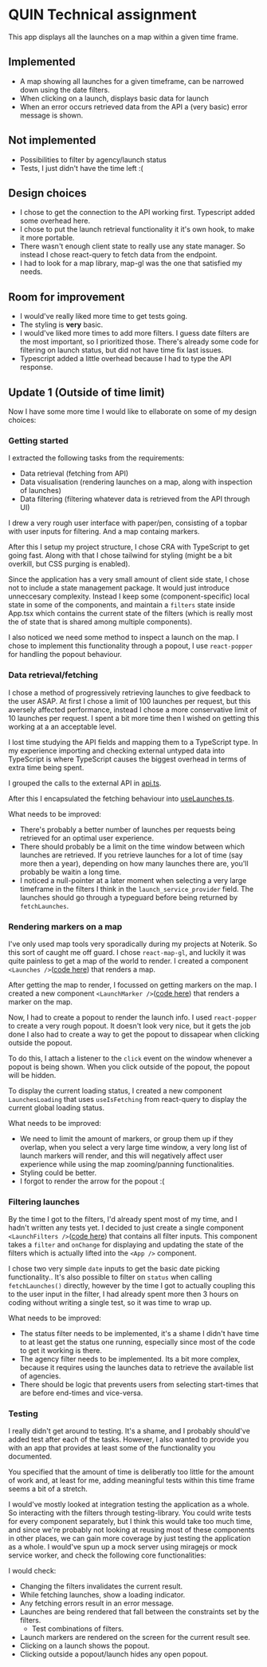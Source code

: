 # QUIN Technical assignment

This app displays all the launches on a map within a given time frame.

## Implemented

- A map showing all launches for a given timeframe, can be narrowed down using the date filters.
- When clicking on a launch, displays basic data for launch
- When an error occurs retrieved data from the API a (very basic) error message is shown.

## Not implemented

- Possibilities to filter by agency/launch status
- Tests, I just didn't have the time left :(

## Design choices

- I chose to get the connection to the API working first. Typescript added some overhead here.
- I chose to put the launch retrieval functionality it it's own hook, to make it more portable.
- There wasn't enough client state to really use any state manager. So instead I chose react-query to fetch data from the endpoint.
- I had to look for a map library, map-gl was the one that satisfied my needs.

## Room for improvement

- I would've really liked more time to get tests going.
- The styling is **very** basic.
- I would've liked more times to add more filters. I guess date filters are the most important, so I prioritized those. There's already some code for filtering on launch status, but did not have time fix last issues.
- Typescript added a little overhead because I had to type the API response.

## Update 1 (Outside of time limit)

Now I have some more time I would like to ellaborate on some of my design choices:

### Getting started

I extracted the following tasks from the requirements:

- Data retrieval (fetching from API)
- Data visualisation (rendering launches on a map, along with inspection of launches)
- Data filtering (filtering whatever data is retrieved from the API through UI)

I drew a very rough user interface with paper/pen, consisting of a topbar with user inputs for filtering. And a map containg markers. 

After this I setup my project structure, I chose CRA with TypeScript to get going fast. Along with that I chose tailwind for styling (might be a bit overkill, but CSS purging is enabled).

Since the application has a very small amount of client side state, I chose not to include a state management package. It would just introduce unneccesary complexity. Instead I keep some (component-specific) local state in some of the components, and maintain a ```filters``` state inside App.tsx which contains the current state of the filters (which is really most the of state that is shared among multiple components). 

I also noticed we need some method to inspect a launch on the map. I chose to implement this functionality through a popout, I use ```react-popper``` for handling the popout behaviour. 

### Data retrieval/fetching

I chose a method of progressively retrieving launches to give feedback to the user ASAP. At first I chose a limit of 100 launches per request, but this aversely affected performance, instead I chose a more conservative limit of 10 launches per request. I spent a bit more time then I wished on getting this working at a an acceptable level.

I lost time studying the API fields and mapping them to a TypeScript type. In my experience importing and checking external untyped data into TypeScript is where TypeScript causes the biggest overhead in terms of extra time being spent.

I grouped the calls to the external API in [api.ts](src/api.ts). 

After this I encapsulated the fetching behaviour into [useLaunches.ts](src/useLaunches.ts).

What needs to be improved: 

- There's probably a better number of launches per requests being retrieved for an optimal user experience. 
- There should probably be a limit on the time window between which launches are retrieved. If you retrieve launches for a lot of time (say more then a year), depending on how many launches there are, you'll probably be waitin a long time. 
- I noticed a null-pointer at a later moment when selecting a very large timeframe in the filters I think in the ```launch_service_provider``` field. The launches should go through a typeguard before being returned by ```fetchLaunches```.

### Rendering markers on a map

I've only used map tools very sporadically during my projects at Noterik. So this sort of caught me off guard. I chose ```react-map-gl```, and luckily it was quite painless to get a map of the world to render. I created a component ```<Launches />```([code here](src/Launches.tsx)) that renders a map. 

After getting the map to render, I focussed on getting markers on the map. I created a new component ```<LaunchMarker />```([code here](src/LaunchMarker.tsx)) that renders a marker on the map. 

Now, I had to create a popout to render the launch info. I used ```react-popper``` to create a very rough popout. It doesn't look very nice, but it gets the job done I also had to create a way to get the popout to dissapear when clicking outside the popout. 

To do this, I attach a listener to the ```click``` event on the window whenever a popout is being shown. When you click outside of the popout, the popout will be hidden.

To display the current loading status, I created a new component ```LaunchesLoading``` that uses ```useIsFetching``` from react-query to display the current global loading status. 

What needs to be improved:

- We need to limit the amount of markers, or group them up if they overlap, when you select a very large time window, a very long list of launch markers will render, and this will negatively affect user experience while using the map zooming/panning functionalities. 
- Styling could be better.
- I forgot to render the arrow for the popout :(

### Filtering launches

By the time I got to the filters, I'd already spent most of my time, and I hadn't written any tests yet. I decided to just create a single component ```<LaunchFilters />```([code here](src/LaunchFilters.tsx)) that contains all filter inputs. This component takes a ```filter``` and ```onChange``` for displaying and updating the state of the filters which is actually lifted into the ```<App />``` component.

I chose two very simple ```date``` inputs to get the basic date picking functionality.. It's also possible to filter on ```status``` when calling ```fetchLaunches()``` directly, however by the time I got to actually coupling this to the user input in the filter, I had already spent more then 3 hours on coding without writing a single test, so it was time to wrap up.

What needs to be improved:

- The status filter needs to be implemented, it's a shame I didn't have time to at least get the status one running, especially since most of the code to get it working is there. 
- The agency filter needs to be implemented. Its a bit more complex, because it requires using the launches data to retrieve the available list of agencies.
- There should be logic that prevents users from selecting start-times that are before end-times and vice-versa.

### Testing

I really didn't get around to testing. It's a shame, and I probably should've added test after each of the tasks. However, I also wanted to provide you with an app that provides at least some of the functionality you documented. 

You specified that the amount of time is deliberatly too little for the amount of work and, at least for me, adding meaningful tests within this time frame seems a bit of a stretch. 

I would've mostly looked at integration testing the application as a whole. So interacting with the filters through testing-library. You could write tests for every component separately, but I think this would take too much time, and since we're probably not looking at reusing most of these components in other places, we can gain more coverage by just testing the application as a whole. I would've spun up a mock server using miragejs or mock service worker, and check the following core functionalities:

I would check:
  - Changing the filters invalidates the current result.
  - While fetching launches, show a loading indicator. 
  - Any fetching errors result in an error message. 
  - Launches are being rendered that fall between the constraints set by the filters. 
    - Test combinations of filters.
  - Launch markers are rendered on the screen for the current result see.
  - Clicking on a launch shows the popout. 
  - Clicking outside a popout/launch hides any open popout.